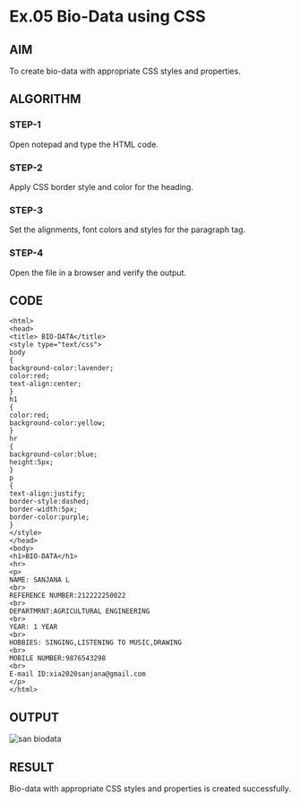 # Ex.05 Bio-Data using CSS
## AIM
  To create bio-data with appropriate CSS styles and properties.

## ALGORITHM
### STEP-1
  Open notepad and type the HTML code.

### STEP-2
  Apply CSS border style and color for the heading.

### STEP-3
  Set the alignments, font colors and styles for the paragraph tag.

### STEP-4
  Open the file in a browser and verify the output.
  
## CODE
~~~
<html>
<head>
<title> BIO-DATA</title>
<style type="text/css">
body
{
background-color:lavender;
color:red;
text-align:center;
}
h1
{
color:red;
background-color:yellow;
}
hr
{
background-color:blue;
height:5px;
}
p
{
text-align:justify;
border-style:dashed;
border-width:5px;
border-color:purple;
}
</style>
</head>
<body>
<h1>BIO-DATA</h1>
<hr>
<p>
NAME: SANJANA L
<br>
REFERENCE NUMBER:212222250022
<br>
DEPARTMRNT:AGRICULTURAL ENGINEERING
<br>
YEAR: 1 YEAR
<br>
HOBBIES: SINGING,LISTENING TO MUSIC,DRAWING
<br>
MOBILE NUMBER:9876543298
<br>
E-mail ID:xia2020sanjana@gmail.com
</p>
</html>
~~~
## OUTPUT

![san biodata](https://github.com/Sanjanalingamurthy/Ex05_Web-Design/assets/127816526/03a6db25-b6fd-41ed-baa6-3b543352599a)


## RESULT
  Bio-data with appropriate CSS styles and properties is created successfully.
